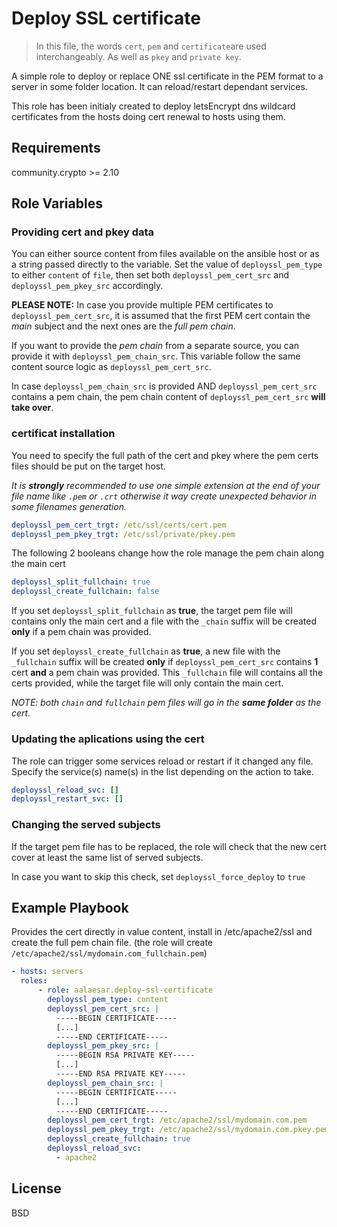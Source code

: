 Deploy SSL certificate
=========

> In this file, the words `cert`, `pem` and `certificate`are used interchangeably. As well as `pkey` and `private key`.

A simple role to deploy or replace ONE ssl certificate in the PEM format to a server in some folder location.
It can reload/restart dependant services.

This role has been initialy created to deploy letsEncrypt dns wildcard certificates from the hosts doing cert renewal to hosts using them.

Requirements
------------

community.crypto >= 2.10

Role Variables
--------------

### Providing cert and pkey data

You can either source content from files available on the ansible host or as a string passed directly to the variable.
Set the value of `deployssl_pem_type` to either `content` of `file`,
then set both `deployssl_pem_cert_src` and `deployssl_pem_pkey_src` accordingly.

__PLEASE NOTE:__
In case you provide multiple PEM certificates to `deployssl_pem_cert_src`,
it is assumed that the first PEM cert contain the _main_ subject and the next ones are the _full pem chain_.

If you want to provide the _pem chain_ from a separate source,
you can provide it with `deployssl_pem_chain_src`.
This variable follow the same content source logic as `deployssl_pem_cert_src`.

In case `deployssl_pem_chain_src` is provided AND `deployssl_pem_cert_src` contains a pem chain,
the pem chain content of `deployssl_pem_cert_src` __will take over__.

### certificat installation

You need to specify the full path of the cert and pkey
where the pem certs files should be put on the target host.

_It is __strongly__ recommended to use one simple extension at the end of your file name like `.pem` or `.crt` otherwise it way create unexpected behavior in some filenames generation._

```yaml
deployssl_pem_cert_trgt: /etc/ssl/certs/cert.pem
deployssl_pem_pkey_trgt: /etc/ssl/private/pkey.pem
```

The following 2 booleans change how the role manage the pem chain along the main cert
```yaml
deployssl_split_fullchain: true
deployssl_create_fullchain: false
```

If you set `deployssl_split_fullchain` as __true__,
the target pem file will contains only the main cert and a file with the `_chain` suffix will be created __only__ if a pem chain was provided.

If you set `deployssl_create_fullchain` as __true__,
a new file with the `_fullchain` suffix will be created __only__ if `deployssl_pem_cert_src` contains __1__ cert __and__ a pem chain was provided.
This `_fullchain` file will contains all the certs provided, while the target file will only contain the main cert.

_NOTE: both `chain` and `fullchain` pem files will go in the __same folder__ as the cert._

### Updating the aplications using the cert

The role can trigger some services reload or restart if it changed any file.
Specify the service(s) name(s) in the list depending on the action to take.
```yaml
deployssl_reload_svc: []
deployssl_restart_svc: []
```

### Changing the served subjects

If the target pem file has to be replaced,
the role will check that the new cert cover at least the same list of served subjects.

In case you want to skip this check, set `deployssl_force_deploy` to `true`




Example Playbook
----------------

Provides the cert directly in value content,
install in /etc/apache2/ssl
and create the full pem chain file.
(the role will create `/etc/apache2/ssl/mydomain.com_fullchain.pem`)

```yaml
- hosts: servers
  roles:
      - role: aalaesar.deploy-ssl-certificate
        deployssl_pem_type: content
        deployssl_pem_cert_src: |
          -----BEGIN CERTIFICATE-----
          [...]
          -----END CERTIFICATE-----
        deployssl_pem_pkey_src: |
          -----BEGIN RSA PRIVATE KEY-----
          [...]
          -----END RSA PRIVATE KEY-----
        deployssl_pem_chain_src: |
          -----BEGIN CERTIFICATE-----
          [...]
          -----END CERTIFICATE-----
        deployssl_pem_cert_trgt: /etc/apache2/ssl/mydomain.com.pem
        deployssl_pem_pkey_trgt: /etc/apache2/ssl/mydomain.com.pkey.pem
        deployssl_create_fullchain: true
        deployssl_reload_svc:
          - apache2
```

License
-------

BSD
